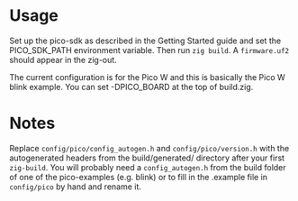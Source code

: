 # Usage
Set up the pico-sdk as described in the Getting Started guide and set the PICO_SDK_PATH environment variable. Then run `zig build`. A `firmware.uf2` should appear in the zig-out.

The current configuration is for the Pico W and this is basically the Pico W blink example. You can set -DPICO_BOARD at the top of build.zig.

# Notes

Replace `config/pico/config_autogen.h` and `config/pico/version.h` with the autogenerated headers from the build/generated/ directory after your first `zig-build`. You will probably need a `config_autogen.h` from the build folder of one of the pico-examples (e.g. blink) or to fill in the .example file in `config/pico` by hand and rename it.